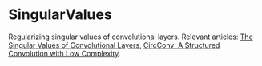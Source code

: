 # SingularValues

Regularizing singular values of convolutional layers. Relevant articles: [The Singular Values of Convolutional Layers](https://arxiv.org/pdf/1805.10408.pdf), [CircConv: A Structured Convolution with Low Complexity](https://arxiv.org/pdf/1902.11268.pdf).
